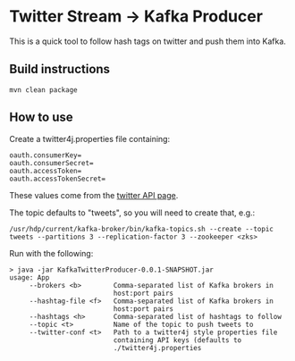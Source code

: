 Twitter Stream -> Kafka Producer
================================

This is a quick tool to follow hash tags on twitter and push them into Kafka. 


Build instructions
------------------

    mvn clean package


How to use
----------

Create a twitter4j.properties file containing: 

    oauth.consumerKey=
    oauth.consumerSecret=
    oauth.accessToken=
    oauth.accessTokenSecret=

These values come from the [twitter API page](https://apps.twitter.com/). 

The topic defaults to "tweets", so you will need to create that, e.g.:

    /usr/hdp/current/kafka-broker/bin/kafka-topics.sh --create --topic tweets --partitions 3 --replication-factor 3 --zookeeper <zks>


Run with the following:

    > java -jar KafkaTwitterProducer-0.0.1-SNAPSHOT.jar
    usage: App
         --brokers <b>        Comma-separated list of Kafka brokers in
                              host:port pairs
         --hashtag-file <f>   Comma-separated list of Kafka brokers in
                              host:port pairs
         --hashtags <h>       Comma-separated list of hashtags to follow
         --topic <t>          Name of the topic to push tweets to
         --twitter-conf <t>   Path to a twitter4j style properties file
                              containing API keys (defaults to
                              ./twitter4j.properties
                             
